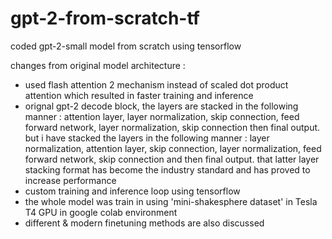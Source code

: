 # gpt-2-from-scratch-tf
coded gpt-2-small model from scratch using tensorflow

changes from original model architecture : 
- used flash attention 2 mechanism instead of scaled dot product attention which resulted in faster training and inference
- orignal gpt-2 decode block, the layers are stacked in the following manner : attention layer, layer normalization, skip connection, feed forward network, layer normalization, skip connection then final output. but i have stacked the layers in the following manner : layer normalization, attention layer, skip connection, layer normalization, feed forward network, skip connection and then final output. that latter layer stacking format has become the industry standard and has proved to increase performance
- custom training and inference loop  using tensorflow
- the whole model was train in using 'mini-shakesphere dataset' in Tesla T4 GPU in google colab environment
- different & modern finetuning methods are also discussed
